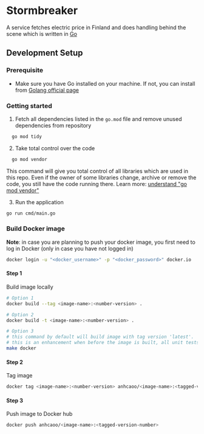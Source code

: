 
# Stormbreaker

A service fetches electric price in Finland and does handling behind the scene which is written in [Go](https://go.dev/)

## Development Setup
### Prerequisite
- Make sure you have Go installed on your machine. If not, you can install from [Golang official page](https://go.dev/doc/install) 

### Getting started
1. Fetch all dependencies listed in the `go.mod` file and remove unused dependencies from repository
```bash
  go mod tidy
```

2. Take total control over the code
```bash
  go mod vendor
```    
This command will give you total control of all libraries which are used in this repo. Even if the owner of some libraries change, archive or remove the code, you still have the code running there. Learn more: [understand "go mod vendor"](https://stackoverflow.com/questions/76705408/understanding-go-mod-vendor) 

3. Run the application 
```bash
go run cmd/main.go
```

### Build Docker image

**Note**: in case you are planning to push your docker image, you first need to log in Docker (only in case you have not logged in)

```bash
docker login -u "<docker_username>" -p "<docker_password>" docker.io
```

#### Step 1
Build image locally
```bash
# Option 1 
docker build --tag <image-name>:<number-version> .

# Option 2
docker build -t <image-name>:<number-version> .

# Option 3
# this command by default will build image with tag version 'latest'. 
# this is an enhancement when before the image is built, all unit tests will be executed
make docker 
```

#### Step 2
Tag image
```bash
docker tag <image-name>:<number-version> anhcaoo/<image-name>:<tagged-version-number> 
```

#### Step 3
Push image to Docker hub
```bash
docker push anhcaoo/<image-name>:<tagged-version-number> 
```
